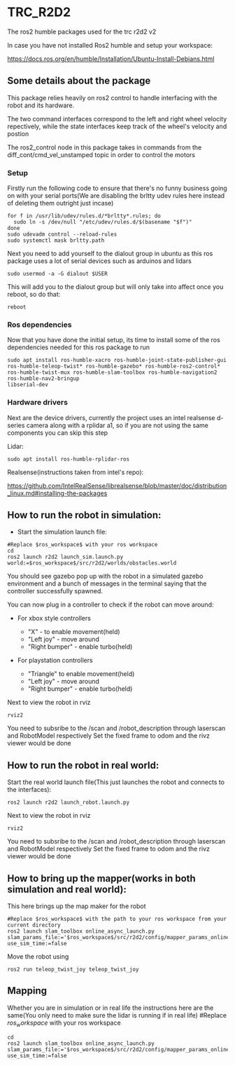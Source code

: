# TRC_R2D2
The ros2 humble packages used for the trc r2d2 v2

In case you have not installed Ros2 humble and setup your workspace: 

https://docs.ros.org/en/humble/Installation/Ubuntu-Install-Debians.html


## Some details about the package
This package relies heavily on ros2 control to handle interfacing with the robot and its hardware.

The two command interfaces correspond to the left and right wheel velocity repectively, while the state interfaces keep track of the wheel's velocity and postion

The ros2_control node in this package takes in commands from the diff_cont/cmd_vel_unstamped topic in order to control the motors


### Setup
Firstly run the following code to ensure that there's no funny business going on with your serial ports(We are disabling the brltty udev rules here instead of deleting them outright just incase)

```
for f in /usr/lib/udev/rules.d/*brltty*.rules; do
  sudo ln -s /dev/null "/etc/udev/rules.d/$(basename "$f")"
done
sudo udevadm control --reload-rules
sudo systemctl mask brltty.path
```

Next you need to add yourself to the dialout group in ubuntu as this ros package uses a lot of serial devices such as arduinos and lidars

```
sudo usermod -a -G dialout $USER
```
This will add you to the dialout group but will only take into affect once you reboot, so do that:

```
reboot
```
### Ros dependencies
Now that you have done the initial setup, its time to install some of the ros dependencies needed for this ros package to run

```
sudo apt install ros-humble-xacro ros-humble-joint-state-publisher-gui ros-humble-teleop-twist* ros-humble-gazebo* ros-humble-ros2-control* ros-humble-twist-mux ros-humble-slam-toolbox ros-humble-navigation2 ros-humble-nav2-bringup
libserial-dev
```

### Hardware drivers
Next are the device drivers, currently the project uses an intel realsense d-series camera along with a rplidar a1, so if you are not using the same components you can skip this step

Lidar:
```
sudo apt install ros-humble-rplidar-ros
```
Realsense(instructions taken from intel's repo):

https://github.com/IntelRealSense/librealsense/blob/master/doc/distribution_linux.md#installing-the-packages



## How to run the robot in simulation:
* Start the simulation launch file:
```
#Replace $ros_workspace$ with your ros workspace
cd 
ros2 launch r2d2 launch_sim.launch.py world:=$ros_workspace$/src/r2d2/worlds/obstacles.world
```

You should see gazebo pop up with the robot in a simulated gazebo environment and a bunch of messages in the terminal saying that the controller successfully spawned.

You can now plug in a controller to check if the robot can move around:
* For xbox style controllers 
  * "X" - to enable movement(held)
  * "Left joy" - move around
  * "Right bumper" - enable turbo(held)

* For playstation controllers
  * "Triangle" to enable movement(held)
  * "Left joy" - move around
  * "Right bumper" - enable turbo(held)

Next to view the robot in rviz
```
rviz2
```
You need to subsribe to the /scan and /robot_description through laserscan and RobotModel respectively
Set the fixed frame to odom and the rivz viewer would be done


## How to run the robot in real world:
Start the real world launch file(This just launches the robot and connects to the interfaces):
```
ros2 launch r2d2 launch_robot.launch.py
```
Next to view the robot in rviz
```
rviz2
```
You need to subsribe to the /scan and /robot_description through laserscan and RobotModel respectively
Set the fixed frame to odom and the rivz viewer would be done


## How to bring up the mapper(works in both simulation and real world):
This here brings up the map maker for the robot
```
#Replace $ros_workspace$ with the path to your ros workspace from your current directory
ros2 launch slam_toolbox online_async_launch.py slam_params_file:='$ros_workspace$/src/r2d2/config/mapper_params_online_async.yaml' use_sim_time:=false
```

Move the robot using
```
ros2 run teleop_twist_joy teleop_twist_joy
```

## Mapping
Whether you are in simulation or in real life the instructions here are the same(You only need to make sure the lidar is running if in real life)
#Replace $ros_workspace$ with your ros workspace
```
cd
ros2 launch slam_toolbox online_async_launch.py slam_params_file:='$ros_workspace$/src/r2d2/config/mapper_params_online_async.yaml' use_sim_time:=false
```